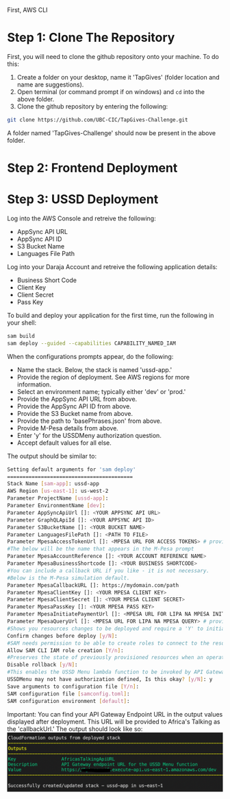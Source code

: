 First, AWS CLI

# Step 1: Clone The Repository
First, you will need to clone the github repository onto your machine. To do this:
1. Create a folder on your desktop, name it 'TapGives' (folder location and name are suggestions).
2. Open terminal (or command prompt if on windows) and `cd` into the above folder.
3. Clone the github repository by entering the following:
```bash
git clone https://github.com/UBC-CIC/TapGives-Challenge.git
```

A folder named 'TapGives-Challenge' should now be present in the above folder.

# Step 2: Frontend Deployment



# Step 3: USSD Deployment

Log into the AWS Console and retreive the following:
- AppSync API URL
- AppSync API ID
- S3 Bucket Name
- Languages File Path

Log into your Daraja Account and retreive the following application details:
- Business Short Code
- Client Key
- Client Secret
- Pass Key

To build and deploy your application for the first time, run the following in your shell:

```bash
sam build
sam deploy --guided --capabilities CAPABILITY_NAMED_IAM
```

When the configurations prompts appear, do the following:
- Name the stack. Below, the stack is named 'ussd-app.'
- Provide the region of deployment. See AWS regions for more information.
- Select an environment name; typically either 'dev' or 'prod.'
- Provide the AppSync API URL from above.
- Provide the AppSync API ID from above.
- Provide the S3 Bucket name from above.
- Provide the path to 'basePhrases.json' from above.
- Provide M-Pesa details from above.
- Enter 'y' for the USSDMeny authorization question.
- Accept default values for all else.

The output should be similar to:
```bash
Setting default arguments for 'sam deploy'
=========================================
Stack Name [sam-app]: ussd-app
AWS Region [us-east-1]: us-west-2
Parameter ProjectName [ussd-app]: 
Parameter EnvironmentName [dev]: 
Parameter AppSyncApiUrl []: <YOUR APPSYNC API URL>
Parameter GraphQLApiId []: <YOUR APPSYNC API ID>
Parameter S3BucketName []: <YOUR BUCKET NAME>
Parameter LanguagesFilePath []: <PATH TO FILE>
Parameter MpesaAccessTokenUrl []: <MPESA URL FOR ACCESS TOKENS> # provide
#The below will be the name that appears in the M-Pesa prompt
Parameter MpesaAccountReference []: <YOUR ACCOUNT REFERENCE NAME>
Parameter MpesaBusinessShortcode []: <YOUR BUSINESS SHORTCODE>
#You can include a callback URL if you like - it is not necessary.
#Below is the M-Pesa simulation default.
Parameter MpesaCallbackURL []: https://mydomain.com/path
Parameter MpesaClientKey []: <YOUR MPESA CLIENT KEY>
Parameter MpesaClientSecret []: <YOUR MPESA CLIENT SECRET>
Parameter MpesaPassKey []: <YOUR MPESA PASS KEY>
Parameter MpesaInitiatePaymentUrl []: <MPESA URL FOR LIPA NA MPESA INITIATION> # provide
Parameter MpesaQueryUrl []: <MPESA URL FOR LIPA NA MPESA QUERY> # provide
#Shows you resources changes to be deployed and require a 'Y' to initiate deploy
Confirm changes before deploy [y/N]:
#SAM needs permission to be able to create roles to connect to the resources in your template
Allow SAM CLI IAM role creation [Y/n]:  
#Preserves the state of previously provisioned resources when an operation fails
Disable rollback [y/N]: 
#This enables the USSD Menu lambda function to be invoked by API Gateway
USSDMenu may not have authorization defined, Is this okay? [y/N]: y
Save arguments to configuration file [Y/n]: 
SAM configuration file [samconfig.toml]: 
SAM configuration environment [default]:
```

Important:
You can find your API Gateway Endpoint URL in the output values displayed after deployment. This URL will be provided to Africa's Talking as the 'callbackUrl.' The output should look like so:
![alt text](images/sam_output.png)
